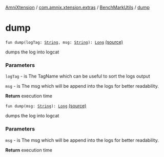 [AmniXtension](../../index.md) / [com.amnix.xtension.extras](../index.md) / [BenchMarkUtils](index.md) / [dump](./dump.md)

# dump

`fun dump(logTag: `[`String`](https://kotlinlang.org/api/latest/jvm/stdlib/kotlin/-string/index.html)`, msg: `[`String`](https://kotlinlang.org/api/latest/jvm/stdlib/kotlin/-string/index.html)`): `[`Long`](https://kotlinlang.org/api/latest/jvm/stdlib/kotlin/-long/index.html) [(source)](https://github.com/AmniX/AmniXTension/tree/master/AmniXtension/src/main/java/com/amnix/xtension/extras/BenchMarkUtils.kt#L52)

dumps the log into logcat

### Parameters

`logTag` - is The TagName which can be useful to sort the logs output

`msg` - is The msg which will be append into the logs for better readability.

**Return**
execution time

`fun dump(msg: `[`String`](https://kotlinlang.org/api/latest/jvm/stdlib/kotlin/-string/index.html)`): `[`Long`](https://kotlinlang.org/api/latest/jvm/stdlib/kotlin/-long/index.html) [(source)](https://github.com/AmniX/AmniXTension/tree/master/AmniXtension/src/main/java/com/amnix/xtension/extras/BenchMarkUtils.kt#L65)

dumps the log into logcat

### Parameters

`msg` - is The msg which will be append into the logs for better readability.

**Return**
execution time

